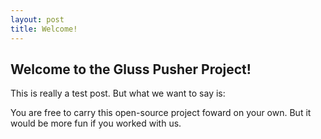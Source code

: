 ```yaml
---
layout: post
title: Welcome!
---
```


<section class="content">
      <div class="jumbotron">
        <h1> Welcome to the Gluss Pusher Project!</h1>
      </div>

<p> This is really a test post.  But what we want to say is:

<quote> You are free to carry this open-source project foward on your own. But it would be more fun if you worked with us. </quote>

</section>
